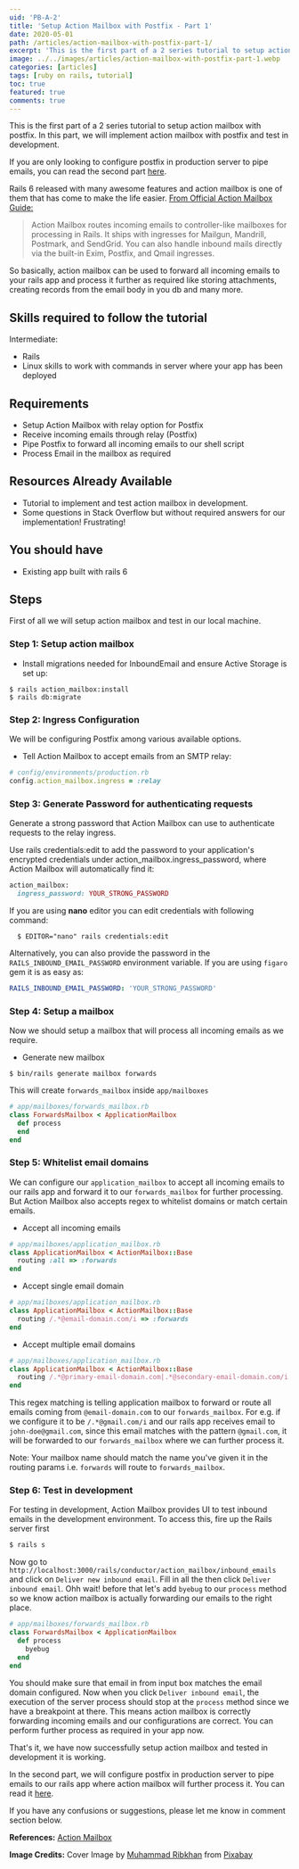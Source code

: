 ```yaml
---
uid: 'PB-A-2'
title: 'Setup Action Mailbox with Postfix - Part 1'
date: 2020-05-01
path: /articles/action-mailbox-with-postfix-part-1/
excerpt: 'This is the first part of a 2 series tutorial to setup action mailbox with postfix. In this part, we will implement action mailbox with postfix and test it in development.'
image: ../../images/articles/action-mailbox-with-postfix-part-1.webp
categories: [articles]
tags: [ruby on rails, tutorial]
toc: true
featured: true
comments: true
---
```


This is the first part of a 2 series tutorial to setup action mailbox with postfix. In this part, we will implement action mailbox with postfix and test in development.

If you are only looking to configure postfix in production server to pipe emails, you can read the second part <a href="/articles/action-mailbox-with-postfix-part-2/">here</a>.

Rails 6 released with many awesome features and action mailbox is one of them that has come to make the life easier. <a href="https://guides.rubyonrails.org/action_mailbox_basics.html#introduction" target="_blank">From Official Action Mailbox Guide:</a>

> Action Mailbox routes incoming emails to controller-like mailboxes for processing in Rails. It ships with ingresses for Mailgun, Mandrill, Postmark, and SendGrid. You can also handle inbound mails directly via the built-in Exim, Postfix, and Qmail ingresses.

So basically, action mailbox can be used to forward all incoming emails to your rails app and process it further as required like storing attachments, creating records from the email body in you db and many more.

## Skills required to follow the tutorial

Intermediate:

- Rails
- Linux skills to work with commands in server where your app has been deployed

## Requirements

- Setup Action Mailbox with relay option for Postfix
- Receive incoming emails through relay (Postfix)
- Pipe Postfix to forward all incoming emails to our shell script
- Process Email in the mailbox as required

## Resources Already Available

- Tutorial to implement and test action mailbox in development.
- Some questions in Stack Overflow but without required answers for our implementation! Frustrating!

## You should have

- Existing app built with rails 6

## Steps

First of all we will setup action mailbox and test in our local machine.

### Step 1: Setup action mailbox

- Install migrations needed for InboundEmail and ensure Active Storage is set up:

```shell
$ rails action_mailbox:install
$ rails db:migrate
```

### Step 2: Ingress Configuration

We will be configuring Postfix among various available options.

- Tell Action Mailbox to accept emails from an SMTP relay:

```ruby
# config/environments/production.rb
config.action_mailbox.ingress = :relay
```

### Step 3: Generate Password for authenticating requests

Generate a strong password that Action Mailbox can use to authenticate requests to the relay ingress.

Use rails credentials:edit to add the password to your application's encrypted credentials under action_mailbox.ingress_password, where Action Mailbox will automatically find it:

```ruby
action_mailbox:
  ingress_password: YOUR_STRONG_PASSWORD
```

If you are using **nano** editor you can edit credentials with following command:

```shell
  $ EDITOR="nano" rails credentials:edit
```

Alternatively, you can also provide the password in the `RAILS_INBOUND_EMAIL_PASSWORD` environment variable. If you are using `figaro` gem it is as easy as:

```yml
RAILS_INBOUND_EMAIL_PASSWORD: 'YOUR_STRONG_PASSWORD'
```

### Step 4: Setup a mailbox

Now we should setup a mailbox that will process all incoming emails as we require.

- Generate new mailbox

```shell
$ bin/rails generate mailbox forwards
```

This will create `forwards_mailbox` inside `app/mailboxes`

```ruby
# app/mailboxes/forwards_mailbox.rb
class ForwardsMailbox < ApplicationMailbox
  def process
  end
end
```

### Step 5: Whitelist email domains

We can configure our `application_mailbox` to accept all incoming emails to our rails app and forward it to our `forwards_mailbox` for further processing. But Action Mailbox also accepts regex to whitelist domains or match certain emails.

- Accept all incoming emails

```ruby
# app/mailboxes/application_mailbox.rb
class ApplicationMailbox < ActionMailbox::Base
  routing :all => :forwards
end
```

- Accept single email domain

```ruby
# app/mailboxes/application_mailbox.rb
class ApplicationMailbox < ActionMailbox::Base
  routing /.*@email-domain.com/i => :forwards
end
```

- Accept multiple email domains

```ruby
# app/mailboxes/application_mailbox.rb
class ApplicationMailbox < ActionMailbox::Base
  routing /.*@primary-email-domain.com|.*@secondary-email-domain.com/i => :forwards
end
```

This regex matching is telling application mailbox to forward or route all emails coming from `@email-domain.com` to our `forwards_mailbox`. For e.g. if we configure it to be `/.*@gmail.com/i` and our rails app receives email to `john-doe@gmail.com`, since this email matches with the pattern `@gmail.com`, it will be forwarded to our `forwards_mailbox` where we can further process it.

Note: Your mailbox name should match the name you've given it in the routing params i.e. `forwards` will route to `forwards_mailbox`.

### Step 6: Test in development

For testing in development, Action Mailbox provides UI to test inbound emails in the development environment. To access this, fire up the Rails server first

```ruby
$ rails s
```

Now go to `http://localhost:3000/rails/conductor/action_mailbox/inbound_emails` and click on `Deliver new inbound email`. Fill in all the then click `Deliver inbound email`. Ohh wait! before that let's add `byebug` to our `process` method so we know action mailbox is actually forwarding our emails to the right place.

```ruby
# app/mailboxes/forwards_mailbox.rb
class ForwardsMailbox < ApplicationMailbox
  def process
    byebug
  end
end
```

You should make sure that email in from input box matches the email domain configured. Now when you click `Deliver inbound email`, the execution of the server process should stop at the `process` method since we have a breakpoint at there. This means action mailbox is correctly forwarding incoming emails and our configurations are correct. You can perform further process as required in your app now.

That's it, we have now successfully setup action mailbox and tested in development it is working.

In the second part, we will configure postfix in production server to pipe emails to our rails app where action mailbox will further process it. You can read it <a href="/articles/action-mailbox-with-postfix-part-2/">here</a>.

If you have any confusions or suggestions, please let me know in comment section below.

**References:** <a href="https://guides.rubyonrails.org/action_mailbox_basics.html" target="_blank">Action Mailbox</a>

**Image Credits:** Cover Image by <a href="https://pixabay.com/users/ribkhan-380399/?utm_source=link-attribution&amp;utm_medium=referral&amp;utm_campaign=image&amp;utm_content=3249062" target="_blank">Muhammad Ribkhan</a> from <a href="https://pixabay.com/?utm_source=link-attribution&amp;utm_medium=referral&amp;utm_campaign=image&amp;utm_content=3249062" target="_blank">Pixabay</a>

